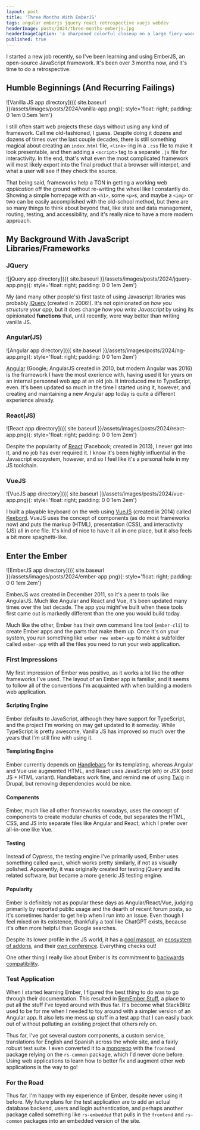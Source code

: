 ```yaml
---
layout: post
title: 'Three Months With EmberJS'
tags: angular emberjs jquery react retrospective vuejs webdev
headerImage: posts/2024/three-months-emberjs.jpg
headerImageCaption: 'a sharpened colorful closeup on a large fiery wood ember that is sitting on a blurrier less contrasty dirt ground, cartoony - NightCafe (model: Dreamshaper XL Lightning, preset: Hyperreal)'
published: true
---
```


I started a new job recently, so I've been learning and using EmberJS, an open-source JavaScript framework. It's been over 3 months now, and it's time to do a retrospective.

<!--more-->

## Humble Beginnings (And Recurring Failings)

![Vanilla JS app directory]({{ site.baseurl }}/assets/images/posts/2024/vanilla-app.png){: style='float: right; padding: 0 1em 0.5em 1em'}

I still often start web projects these days without using any kind of framework. Call me old-fashioned, I guess. Despite doing it dozens and dozens of times over the last couple decades, there is still something magical about creating an `index.html` file, `<link>`-ing in a `.css` file to make it look presentable, and then adding a `<script>` tag to a separate `.js` file for interactivity. In the end, that's what even the most complicated framework will most likely export into the final product that a browser will interpet, and what a user will see if they check the source.

That being said, frameworks help a TON in getting a working web _application_ off the ground without re-writing the wheel like I constantly do. Showing a simple homepage with an `<h1>`, some `<p>`s, and maybe a `<img>` or two can be easily accomplished with the old-school method, but there are so many things to think about beyond that, like state and data management, routing, testing, and accessibility, and it's really nice to have a more modern approach.

## My Background With JavaScript Libraries/Frameworks

### JQuery

![jQuery app directory]({{ site.baseurl }}/assets/images/posts/2024/jquery-app.png){: style='float: right; padding: 0 0 1em 2em'}

My (and many other people's) first taste of using Javascript libraries was probably [jQuery](https://jquery.com) (created in 2006!). It's not opinionated on _how you structure your app_, but it does change _how you write Javascript_ by using its opinionated **functions** that, until recently, were way better than writing vanilla JS.

### Angular(JS)

![Angular app directory]({{ site.baseurl }}/assets/images/posts/2024/ng-app.png){: style='float: right; padding: 0 0 1em 2em'}

[Angular](https://angular.dev) (Google; AngularJS created in 2010, but modern Angular was 2016) is the framework I have the most exerience with, having used it for years on an internal personnel web app at an old job. It introduced me to TypeScript, even. It's been updated so much in the time I started using it, however, and creating and maintaining a new Angular app today is quite a different experience already.

### React(JS)

![React app directory]({{ site.baseurl }}/assets/images/posts/2024/react-app.png){: style='float: right; padding: 0 0 1em 2em'}

Despite the popularity of [React](https://react.dev) (Facebook; created in 2013), I never got into it, and no job has ever required it. I know it's been highly influential in the Javascript ecosystem, however, and so I feel like it's a personal hole in my JS toolchain.

### VueJS

![VueJS app directory]({{ site.baseurl }}/assets/images/posts/2024/vue-app.png){: style='float: right; padding: 0 0 1em 2em'}

I built a playable keyboard on the web using [VueJS](https://vuejs.org) (created in 2014) called [Keebord](https://keebord.neb.host). VueJS uses the concept of components (as do most frameworks now) and puts the markup (HTML), presentation (CSS), and interactivity (JS) all in one file. It's kind of nice to have it all in one place, but it also feels a bit more spaghetti-like.

## Enter the Ember

![EmberJS app directory]({{ site.baseurl }}/assets/images/posts/2024/ember-app.png){: style='float: right; padding: 0 0 1em 2em'}

EmberJS was created in December 2011, so it's a peer to tools like AngularJS. Much like Angular and React and Vue, it's been updated many times over the last decade. The app you might've built when these tools first came out is markedly different than the one you would build today.

Much like the other, Ember has their own command line tool (`ember-cli`) to create Ember apps and the parts that make them up. Once it's on your system, you run something like `ember new ember-app` to make a subfolder called `ember-app` with all the files you need to run your web application.

### First Impressions

My first impression of Ember was positive, as it works a lot like the other frameworks I've used. The layout of an Ember app is familiar, and it seems to follow all of the conventions I'm acquainted with when building a modern web application.

#### Scripting Engine

Ember defaults to JavaScript, although they have support for TypeScript, and the project I'm working on may get updated to it someday. While TypeScript is pretty awesome, Vanilla JS has improved so much over the years that I'm still fine with using it.

#### Templating Engine

Ember currently depends on [Handlebars](https://handlebarsjs.com) for its templating, whereas Angular and Vue use augmented HTML, and React uses JavaScript (eh) or JSX (odd JS + HTML variant). Handlebars work fine, and remind me of using [Twig](https://twig.symfony.com/doc/3.x/) in Drupal, but removing dependencies would be nice.

#### Components

Ember, much like all other frameworks nowadays, uses the concept of components to create modular chunks of code, but separates the HTML, CSS, and JS into separate files like Angular and React, which I prefer over all-in-one like Vue.

#### Testing

Instead of Cypress, the testing engine I've primarily used, Ember uses something called  `qunit`, which works pretty similarly, if not as visually polished. Apparently, it was originally created for testing jQuery and its related software, but became a more generic JS testing engine.

#### Popularity

Ember is definitely not as popular these days as Angular/React/Vue, judging primarily by reported public usage and the dearth of recent forum posts, so it's sometimes harder to get help when I run into an issue. Even though I feel mixed on its existence, thankfully a tool like ChatGPT exists, because it's often more helpful than Google searches.

Despite its lower profile in the JS world, it has a [cool mascot](https://github.com/ember-learn/ember-website/blob/main/public/images/brand/Ember%20Logos/Ember%20Tomster%20Lockup/ember-tomster-lockup-4c.png), an [ecosystem of addons](https://emberobserver.com), and their [own conference](https://www.emberconf.com). Everything checks out!

One other thing I really like about Ember is its commitment to [backwards compatibility](https://emberjs.com/releases/).

### Test Application

When I started learning Ember, I figured the best thing to do was to go through their documentation. This resulted in [RemEmber Stuff](https://mc-emberjs-remember-stuff.netlify.com), a place to put all the stuff I've toyed around with thus far. It's become what StackBlitz used to be for me when I needed to toy around with a simpler version of an Angular app. It also lets me mess up stuff in a test app that I can easily back out of without polluting an existing project that others rely on.

Thus far, I've got several custom components, a custom service, translations for English and Spanish across the whole site, and a fairly robust test suite. I even converted it to a [monorepo](https://en.wikipedia.org/wiki/Monorepo) with the `frontend` package relying on the `rs-common` package, which I'd never done before. Using web applications to learn how to better fix and augment other web applications is the way to go!

### For the Road

Thus far, I'm happy with my experience of Ember, despite never using it before. My future plans for the test application are to add an actual database backend, users and login authentication, and perhaps another package called something like `rs-embedded` that pulls in the `frontend` and `rs-common` packages into an embedded version of the site.

